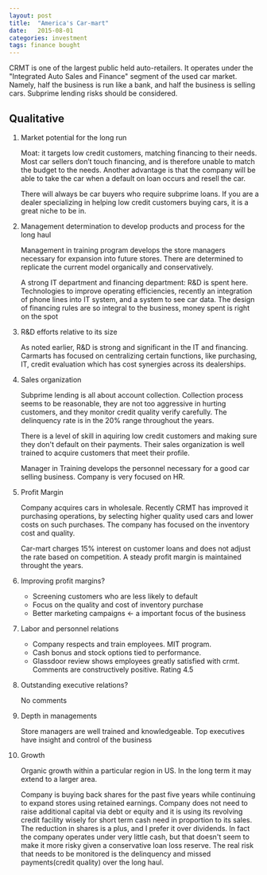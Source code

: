 ```yaml
---
layout: post
title:  "America's Car-mart"
date:   2015-08-01
categories: investment
tags: finance bought
---
```


CRMT is one of the largest public held auto-retailers. It operates under the "Integrated Auto Sales and Finance" segment of the used car market.  Namely, half the business is run like a bank, and half the business is selling cars. Subprime lending risks should be considered. 

<!--more-->

## Qualitative
1. Market potential for the long run
    
    Moat: it targets low credit customers, matching financing to   their needs. Most car sellers don’t touch financing, and is therefore unable to match the budget to the needs. Another advantage is that the company will be able to take the car when a default on loan occurs and resell the car.
    
    There will always be car buyers who require subprime loans. If you are a dealer specializing in helping low credit customers buying cars, it is a great niche to be in.  

2. Management determination to develop products and process for the long haul

    Management in training program develops the store managers necessary for expansion into future stores. There are determined to replicate the current model organically and conservatively. 

    A strong IT department and financing department: R&D is spent here. Technologies to improve operating efficiencies, recently an integration of phone lines into IT system, and a system to see car data. The design of financing rules are so integral to the business, money spent is right on the spot

3. R&D efforts relative to its size

    As noted earlier, R&D is strong and significant in the IT and financing. Carmarts has focused on centralizing certain functions, like purchasing, IT, credit evaluation which has cost synergies across its dealerships. 

4. Sales organization

   Subprime lending is all about account collection. Collection process seems to be reasonable, they are not too aggressive in hurting customers, and they monitor credit quality verify carefully. The delinquency rate is in the 20% range throughout the years. 
   
   There is a level of skill in aquiring low credit customers and making sure they don't default on their payments. Their sales organization is well trained to acquire customers that meet their profile. 

    Manager in Training develops the personnel necessary for a good car selling business. Company is very focused on HR. 

5. Profit Margin

    Company acquires cars in wholesale. Recently CRMT has improved it purchasing operations, by selecting higher quality used cars and lower costs on such purchases. The company has focused on the inventory cost and quality.

    Car-mart charges 15% interest on customer loans and does not adjust the rate based on competition. A steady profit margin is maintained throught the years. 

6. Improving profit margins?

    - Screening customers who are less likely to default
    - Focus on the quality and cost of inventory purchase
    - Better marketing campaigns <- a important focus of the business

7. Labor and personnel relations

    - Company respects and train employees. MIT program.
    - Cash bonus and stock options tied to performance. 
    - Glassdoor review shows employees greatly satisfied with crmt. Comments are constructively positive. Rating 4.5

8. Outstanding executive relations?

    No comments

9.  Depth in managements

    Store managers are well trained and knowledgeable. Top executives have insight and control of the business

10. Growth

    Organic growth within a particular region in US. In the long term it may extend to a larger area. 
    
    Company is buying back shares for the past five years while continuing to expand stores using retained earnings. Company does not need to raise additional capital via debt or equity and it is using its revolving credit facility wisely for short term cash need in proportion to its sales. The reduction in shares is a plus, and I prefer it over dividends. In fact the company operates under very little cash, but that doesn't seem to make it more risky given a conservative loan loss reserve. The real risk that needs to be monitored is the delinquency and missed payments(credit quality) over the long haul.    
 
 
 
 
 
 
 


